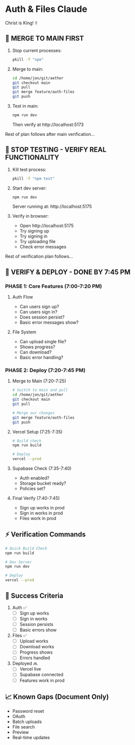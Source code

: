# Auth & Files Claude

Christ is King! ☦

## 🚨 MERGE TO MAIN FIRST

1. Stop current processes:
   ```bash
   pkill -f "npm"
   ```

2. Merge to main:
   ```bash
   cd /home/jon/git/aether
   git checkout main
   git pull
   git merge feature/auth-files
   git push
   ```

3. Test in main:
   ```bash
   npm run dev
   ```
   Then verify at http://localhost:5173

Rest of plan follows after main verification...

## 🚨 STOP TESTING - VERIFY REAL FUNCTIONALITY

1. Kill test process:
   ```bash
   pkill -f "npm test"
   ```

2. Start dev server:
   ```bash
   npm run dev
   ```
   Server running at: http://localhost:5175

3. Verify in browser:
   - Open http://localhost:5175
   - Try signing up
   - Try signing in
   - Try uploading file
   - Check error messages

Rest of verification plan follows...

## 🚨 VERIFY & DEPLOY - DONE BY 7:45 PM

### PHASE 1: Core Features (7:00-7:20 PM)
1. Auth Flow
   - Can users sign up?
   - Can users sign in?
   - Does session persist?
   - Basic error messages show?

2. File System
   - Can upload single file?
   - Shows progress?
   - Can download?
   - Basic error handling?

### PHASE 2: Deploy (7:20-7:45 PM)
1. Merge to Main (7:20-7:25)
   ```bash
   # Switch to main and pull
   cd /home/jon/git/aether
   git checkout main
   git pull

   # Merge our changes
   git merge feature/auth-files
   git push
   ```

2. Vercel Setup (7:25-7:35)
   ```bash
   # Build check
   npm run build
   
   # Deploy
   vercel --prod
   ```

3. Supabase Check (7:35-7:40)
   - Auth enabled?
   - Storage bucket ready?
   - Policies set?

4. Final Verify (7:40-7:45)
   - Sign up works in prod
   - Sign in works in prod
   - Files work in prod

## ⚡ Verification Commands
```bash
# Quick Build Check
npm run build

# Dev Server
npm run dev

# Deploy
vercel --prod
```

## 🎯 Success Criteria
1. Auth ✅
   - [ ] Sign up works
   - [ ] Sign in works
   - [ ] Session persists
   - [ ] Basic errors show

2. Files ✅
   - [ ] Upload works
   - [ ] Download works
   - [ ] Progress shows
   - [ ] Errors handled

3. Deployed 🔜
   - [ ] Vercel live
   - [ ] Supabase connected
   - [ ] Features work in prod

## 📈 Known Gaps (Document Only)
- Password reset
- OAuth
- Batch uploads
- File search
- Preview
- Real-time updates
